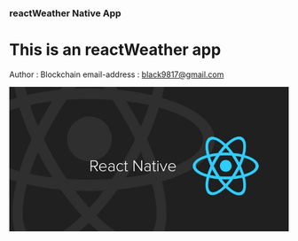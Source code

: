 ### reactWeather Native App
This is an reactWeather app
=============
Author : Blockchain
email-address : black9817@gmail.com

![Alt text](/mdImage.jpg "Optional title")
